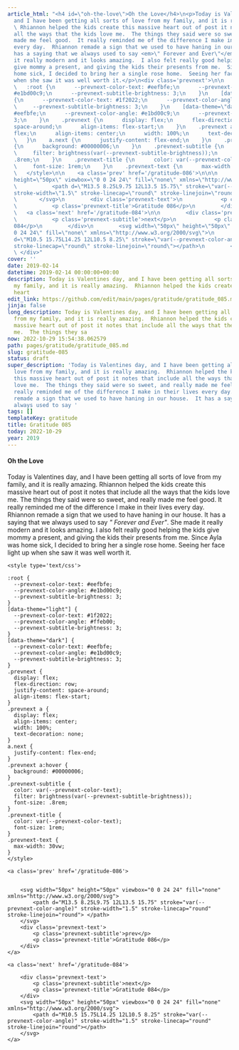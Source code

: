 ```yaml
---
article_html: "<h4 id=\"oh-the-love\">Oh the Love</h4>\n<p>Today is Valentines day,
  and I have been getting all sorts of love from my family, and it is really amazing.
  \ Rhiannon helped the kids create this massive heart out of post it notes that include
  all the ways that the kids love me.  The things they said were so sweet, and really
  made me feel good.  It really reminded me of the difference I make in their lives
  every day.  Rhiannon remade a sign that we used to have haning in our house.  It
  has a saying that we always used to say <em>\" Forever and Ever\"</em>.  She made
  it really modern and it looks amazing.  I also felt really good helping the kids
  give mommy a present, and giving the kids their presents from me.  Since Ayla was
  home sick, I decided to bring her a single rose home.  Seeing her face light up
  when she saw it was well worth it.</p>\n<div class='prevnext'>\n\n    <style type='text/css'>\n\n
  \   :root {\n      --prevnext-color-text: #eefbfe;\n      --prevnext-color-angle:
  #e1bd00c9;\n      --prevnext-subtitle-brightness: 3;\n    }\n    [data-theme=\"light\"]
  {\n      --prevnext-color-text: #1f2022;\n      --prevnext-color-angle: #ffeb00;\n
  \     --prevnext-subtitle-brightness: 3;\n    }\n    [data-theme=\"dark\"] {\n      --prevnext-color-text:
  #eefbfe;\n      --prevnext-color-angle: #e1bd00c9;\n      --prevnext-subtitle-brightness:
  3;\n    }\n    .prevnext {\n      display: flex;\n      flex-direction: row;\n      justify-content:
  space-around;\n      align-items: flex-start;\n    }\n    .prevnext a {\n      display:
  flex;\n      align-items: center;\n      width: 100%;\n      text-decoration: none;\n
  \   }\n    a.next {\n      justify-content: flex-end;\n    }\n    .prevnext a:hover
  {\n      background: #00000006;\n    }\n    .prevnext-subtitle {\n      color: var(--prevnext-color-text);\n
  \     filter: brightness(var(--prevnext-subtitle-brightness));\n      font-size:
  .8rem;\n    }\n    .prevnext-title {\n      color: var(--prevnext-color-text);\n
  \     font-size: 1rem;\n    }\n    .prevnext-text {\n      max-width: 30vw;\n    }\n
  \   </style>\n\n    <a class='prev' href='/gratitude-086'>\n\n\n        <svg width=\"50px\"
  height=\"50px\" viewbox=\"0 0 24 24\" fill=\"none\" xmlns=\"http://www.w3.org/2000/svg\">\n
  \           <path d=\"M13.5 8.25L9.75 12L13.5 15.75\" stroke=\"var(--prevnext-color-angle)\"
  stroke-width=\"1.5\" stroke-linecap=\"round\" stroke-linejoin=\"round\"> </path>\n
  \       </svg>\n        <div class='prevnext-text'>\n            <p class='prevnext-subtitle'>prev</p>\n
  \           <p class='prevnext-title'>Gratitude 086</p>\n        </div>\n    </a>\n\n
  \   <a class='next' href='/gratitude-084'>\n\n        <div class='prevnext-text'>\n
  \           <p class='prevnext-subtitle'>next</p>\n            <p class='prevnext-title'>Gratitude
  084</p>\n        </div>\n        <svg width=\"50px\" height=\"50px\" viewbox=\"0
  0 24 24\" fill=\"none\" xmlns=\"http://www.w3.org/2000/svg\">\n            <path
  d=\"M10.5 15.75L14.25 12L10.5 8.25\" stroke=\"var(--prevnext-color-angle)\" stroke-width=\"1.5\"
  stroke-linecap=\"round\" stroke-linejoin=\"round\"></path>\n        </svg>\n    </a>\n
  \ </div>"
cover: ''
date: 2019-02-14
datetime: 2019-02-14 00:00:00+00:00
description: Today is Valentines day, and I have been getting all sorts of love from
  my family, and it is really amazing.  Rhiannon helped the kids create this massive
  heart
edit_link: https://github.com/edit/main/pages/gratitude/gratitude_085.md
jinja: false
long_description: Today is Valentines day, and I have been getting all sorts of love
  from my family, and it is really amazing.  Rhiannon helped the kids create this
  massive heart out of post it notes that include all the ways that the kids love
  me.  The things they sa
now: 2022-10-29 15:54:38.062579
path: pages/gratitude/gratitude_085.md
slug: gratitude-085
status: draft
super_description: 'Today is Valentines day, and I have been getting all sorts of
  love from my family, and it is really amazing.  Rhiannon helped the kids create
  this massive heart out of post it notes that include all the ways that the kids
  love me.  The things they said were so sweet, and really made me feel good.  It
  really reminded me of the difference I make in their lives every day.  Rhiannon
  remade a sign that we used to have haning in our house.  It has a saying that we
  always used to say '
tags: []
templateKey: gratitude
title: Gratitude 085
today: 2022-10-29
year: 2019
---
```


#### Oh the Love


Today is Valentines day, and I have been getting all sorts of love from my family, and it is really amazing.  Rhiannon helped the kids create this massive heart out of post it notes that include all the ways that the kids love me.  The things they said were so sweet, and really made me feel good.  It really reminded me of the difference I make in their lives every day.  Rhiannon remade a sign that we used to have haning in our house.  It has a saying that we always used to say _" Forever and Ever"_.  She made it really modern and it looks amazing.  I also felt really good helping the kids give mommy a present, and giving the kids their presents from me.  Since Ayla was home sick, I decided to bring her a single rose home.  Seeing her face light up when she saw it was well worth it.
<div class='prevnext'>

    <style type='text/css'>

    :root {
      --prevnext-color-text: #eefbfe;
      --prevnext-color-angle: #e1bd00c9;
      --prevnext-subtitle-brightness: 3;
    }
    [data-theme="light"] {
      --prevnext-color-text: #1f2022;
      --prevnext-color-angle: #ffeb00;
      --prevnext-subtitle-brightness: 3;
    }
    [data-theme="dark"] {
      --prevnext-color-text: #eefbfe;
      --prevnext-color-angle: #e1bd00c9;
      --prevnext-subtitle-brightness: 3;
    }
    .prevnext {
      display: flex;
      flex-direction: row;
      justify-content: space-around;
      align-items: flex-start;
    }
    .prevnext a {
      display: flex;
      align-items: center;
      width: 100%;
      text-decoration: none;
    }
    a.next {
      justify-content: flex-end;
    }
    .prevnext a:hover {
      background: #00000006;
    }
    .prevnext-subtitle {
      color: var(--prevnext-color-text);
      filter: brightness(var(--prevnext-subtitle-brightness));
      font-size: .8rem;
    }
    .prevnext-title {
      color: var(--prevnext-color-text);
      font-size: 1rem;
    }
    .prevnext-text {
      max-width: 30vw;
    }
    </style>
    
    <a class='prev' href='/gratitude-086'>
    

        <svg width="50px" height="50px" viewbox="0 0 24 24" fill="none" xmlns="http://www.w3.org/2000/svg">
            <path d="M13.5 8.25L9.75 12L13.5 15.75" stroke="var(--prevnext-color-angle)" stroke-width="1.5" stroke-linecap="round" stroke-linejoin="round"> </path>
        </svg>
        <div class='prevnext-text'>
            <p class='prevnext-subtitle'>prev</p>
            <p class='prevnext-title'>Gratitude 086</p>
        </div>
    </a>
    
    <a class='next' href='/gratitude-084'>
    
        <div class='prevnext-text'>
            <p class='prevnext-subtitle'>next</p>
            <p class='prevnext-title'>Gratitude 084</p>
        </div>
        <svg width="50px" height="50px" viewbox="0 0 24 24" fill="none" xmlns="http://www.w3.org/2000/svg">
            <path d="M10.5 15.75L14.25 12L10.5 8.25" stroke="var(--prevnext-color-angle)" stroke-width="1.5" stroke-linecap="round" stroke-linejoin="round"></path>
        </svg>
    </a>
  </div>